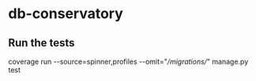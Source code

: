 db-conservatory
===============

Run the tests
-------------
coverage run --source=spinner,profiles --omit="*/migrations/*" manage.py test
